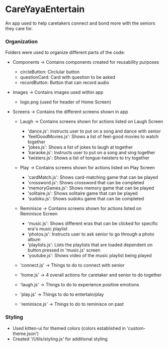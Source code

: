 # CareYayaEntertain
An app used to help caretakers connect and bond more with the seniors they care for.

### Organization
Folders were used to organize different parts of the code:
- Components -> Contains components created for reusability purposes
    - circleButton: Circlular button
    - questionCard: Card with question to be asked
    - recordButton: Button that can record audio


- Images -> Contains images used within app
    - logo.png (used for header of Home Screen)


- Screens -> Contains the different screens shown in app
    - Laugh -> Contains screens shown for actions listed on Laugh Screen
        - 'dance.js': Instructs user to put on a song and dance with senior
        - 'feelGoodMovies.js': Shows a list of feel-good movies to watch together
        - 'jokes.js': Shows a list of jokes to laugh at together
        - 'karaoke.js': Instructs user to put on a song and sing together
        - 'twisters.js': Shows a list of tongue-twisters to try together

    - Play -> Contains screens shown for actions listed on Play Screen
        - 'cardMatch.js': Shows card-matching game that can be played
        - 'crossword.js': Shows crossword that can be completed
        - 'memoryGames.js': Shows memory game that can be played
        - 'solitaire.js': Shows solitaire game that can be played
        - 'sudoku.js': Shows sudoku game that can be completed

    - Reminisce -> Contains screens shown for actions listed on Reminisce Screen
        - 'music.js': Shows different eras that can be clicked for specific era's music playlist
        - 'photos.js': Instructs user to ask senior to go through a photo album
        - 'playlists.js': Lists the playlists that are loaded dependent on button pressed in 'music.js' screen
        - 'youtube.js': Shows video of the music playlist being played

    - 'connect.js' -> Things to do to connect with senior
    - 'home.js' -> 4 overall actions for caretaker and senior to do together
    - 'laugh.js' -> Things to do to experience positive emotions
    - 'play.js' -> Things to do to entertain/play
    - 'reminisce.js' -> Things to do to reminisce on past




### Styling
- Used kitten-ui for themed colors (colors established in 'custom-theme.json')
- Created '/Utils/styling.js' for additional styling